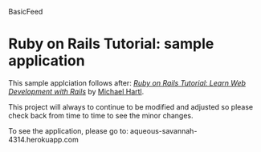 BasicFeed

# Ruby on Rails Tutorial: sample application

This sample applciation follows after:
[*Ruby on Rails Tutorial:
Learn Web Development with Rails*](http://www.railstutorial.org/)
by [Michael Hartl](http://www.michaelhartl.com/).

This project will always to continue to be modified and adjusted so please check back from time to time to see the minor changes.

To see the application, please go to: aqueous-savannah-4314.herokuapp.com

